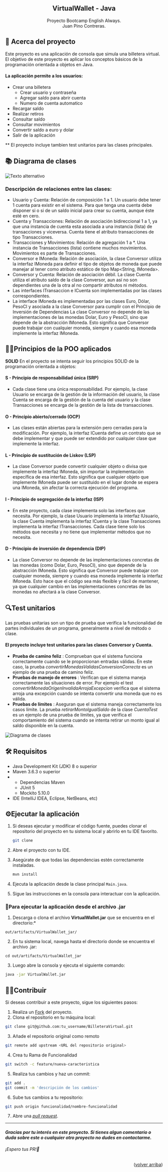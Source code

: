 <a name="readme-top"></a>
<div align="center">
  <br>
    <h2><strong>VirtualWallet - Java</strong> </br>  </h2>
    <span>Proyecto Bootcamp English Always.</span><br>
    <span>Juan Pino Contreras.</span>
</div>

## 📃 Acerca del proyecto


Este proyecto es una aplicación de consola que simula una billetera virtual. El objetivo de este proyecto es aplicar los conceptos básicos de la programación orientada a objetos en Java.
#### La aplicación permite a los usuarios:

- Crear una billetera
  - Crear usuario y contraseña
  - Agregar saldo para abrir cuenta
  - Numero de cuenta automatico
- Recargar saldo
- Realizar retiros
- Consultar saldo
- Consultar movimientos
- Convertir saldo a euro y dolar
- Salir de la aplicación

** El proyecto incluye tambien test unitarios para las clases principales.

## 📚 Diagrama de clases
![Texto alternativo](./UMLVirtualWallet.jpg)
### Descripción de relaciones entre las clases:
- Usuario y Cuenta: Relación de composición 1 a 1. Un usuario debe tener 1 cuenta para existir en el sistema. Para que tenga una cuenta debe disponer si o si de un saldo inicial para crear su cuenta, aunque éste esté en cero.
- Cuenta y Transacciones: Relación de asociación bidireccional 1 a 1, ya que una instancia de cuenta esta asociada a una instancia (lista) de transacciones y viceversa. Cuenta tiene el atributo transacciones de tipo Transacciones.
- Transacciones y Movimientos: Relación de agregación 1 a *. Una instancia de Transacciones (lista) contiene muchos movimientos. Movimientos es parte de Transacciones.
- Conversor e IMoneda: Relación de asociación, la clase Conversor utiliza la interfaz IMoneda para definir el tipo de objetos de moneda que puede manejar al tener como atributo estático de tipo Map<String, IMoneda>.
- Conversor y Cuenta: Relación de asociación débil. La clase Cuenta utiliza el atributo saldo de la clase Conversor, aun así no son dependientes una de la otra al no compartir atributos ni métodos.
- Las interfaces ITransaccion e ICuenta son implementadas por las clases correspondientes.
- La interface IMoneda es implementadas por las clases Euro, Dólar, PesoCl y asociada a la clase Conversor para cumplir con el Principio de Inversión de Dependencias La clase Conversor no depende de las implementaciones de las monedas Dolar, Euro y PesoCl, sino que depende de la abstracción IMoneda. Esto significa que Conversor puede trabajar con cualquier moneda, siempre y cuando esa moneda implemente la interfaz IMoneda.


## ‍🧑‍🔬Principios de la POO aplicados 

**SOLID**
En el proyecto se intenta seguir los principios SOLID de la programación orientada a objetos:

#### S - Principio de responsabilidad única (SRP)
  - Cada clase tiene una única responsabilidad. Por ejemplo, la clase Usuario se encarga de la gestión de la información del usuario, la clase Cuenta se encarga de la gestión de la cuenta del usuario y la clase Transacciones se encarga de la gestión de la lista de transacciones.
#### O - Principio abierto/cerrado (OCP)
  - Las clases están abiertas para la extensión pero cerradas para la modificación. Por ejemplo, la interfaz ICuenta define un contrato que se debe implementar y que puede ser extendido por cualquier clase que implemente la interfaz.
#### L - Principio de sustitución de Liskov (LSP)
  - La clase Conversor puede convertir cualquier objeto o divisa que implemente la interfaz IMoneda, sin importar la implementación específica de esa interfaz. Esto significa que cualquier objeto que implemente IMoneda puede ser sustituido en el lugar donde se espera una IMoneda, sin afectar la correcta ejecución del programa.
#### I - Principio de segregación de la interfaz  (ISP)
  - En este proyecto, cada clase implementa solo las interfaces que necesita. Por ejemplo, la clase Usuario implementa la interfaz IUsuario, la clase Cuenta implementa la interfaz ICuenta y la clase Transacciones implementa la interfaz ITransacciones. Cada clase tiene solo los métodos que necesita y no tiene que implementar métodos que no necesita.
#### D - Principio de inversión de dependencia (DIP)
 - La clase Conversor no depende de las implementaciones concretas de las monedas (como Dolar, Euro, PesoCl), sino que depende de la abstracción IMoneda. Esto significa que Conversor puede trabajar con cualquier moneda, siempre y cuando esa moneda implemente la interfaz IMoneda. Esto hace que el código sea más flexible y fácil de mantener, ya que cualquier cambio en las implementaciones concretas de las monedas no afectará a la clase Conversor.


## 🔍Test unitarios

Las pruebas unitarias son un tipo de prueba que verifica la funcionalidad de partes individuales de un programa, generalmente a nivel de método o clase.
#### El proyecto incluye test unitarios para las clases Conversor y Cuenta.
- __Prueba de camino feliz__ :  Comprueban que el sistema funciona correctamente cuando se le proporcionan entradas válidas. En este caso, la prueba *convertirMonedasValidasConversionCorrecta* es un ejemplo de una prueba de camino feliz.
- __Pruebas de manejo de errores__ : Verifican que el sistema maneja correctamente las situaciones de error. Por ejemplo el test *convertirMonedaOrigenInvalidaArrojaExcepcion* verifica que el sistema arroja una excepción cuando se intenta convertir una moneda que no es válida.
- __Pruebas de límites__ : Aseguran que el sistema maneja correctamente los casos límite. La prueba *retirarMontoIgualSaldo* de la clase *CuentaTest* es un ejemplo de una prueba de límites, ya que verifica el comportamiento del sistema cuando se intenta retirar un monto igual al saldo disponible en la cuenta.

![Diagrama de clases](./TestCoverage.jpg)


## 🛠️ Requisitos

- Java Development Kit (JDK) 8 o superior
- Maven 3.6.3 o superior
- - Dependencias Maven
  - JUnit 5
  - Mockito 5.10.0
- IDE (IntelliJ IDEA, Eclipse, NetBeans, etc)

## ⚙️Ejecutar la aplicación

1. Si deseas ejecutar y modificar el código fuente, puedes clonar el repositorio del proyecto en tu sistema local y abrirlo en tu IDE favorito.
    
    ```bash
    git clone
    ```
2.  Abre el proyecto con tu IDE.

3. Asegúrate de que todas las dependencias estén correctamente instaladas.
    ```bash
    mvn install
    ```  
4. Ejecuta la aplicación desde la clase principal `Main.java`.
5. Sigue las instrucciones en la consola para interactuar con la aplicación.


### 🚀️Para ejecutar la aplicación desde el archivo .jar
1.  Descarga o clona el archivo __VirtualWallet.jar__ que se encuentra en el directorio:*
```
out/artifacts/VirtualWallet_jar/
```
2. En tu sistema local, navega hasta el directorio donde se encuentra el archivo .jar:
```
cd out/artifacts/VirtualWallet_jar
```

3. Luego abre la consola y ejecuta el siguiente comando:
```bash
java -jar VirtualWallet.jar
```

## 🧑‍🔧Contribuir

Si deseas contribuir a este proyecto, sigue los siguientes pasos:
1. Realiza un [Fork](https://github.com/Jvbass/BilleteraVirtual/fork) del proyecto.
 2. Clona el repositorio en tu máquina local:

```bash
git clone git@github.com:tu_username/BilleteraVirtual.git
```
3. Añade el repositorio original como remoto
```bash
git remote add upstream <URL del repositorio original>
```
4. Crea tu Rama de Funcionalidad

```bash
git switch -c feature/nueva-caracteristica
```
5. Realiza tus cambios y haz un commit:

```bash
git add .
git commit -m 'descripción de los cambios'
```
6. Sube tus cambios a tu repositorio:

```bash 
git push origin funcionalidad/nombre-funcionalidad
```
7. Abre una [_pull request_](https://github.com/Jvbass/BilleteraVirtual/pulls).
****

#### _Gracias por tu interés en este proyecto. Si tienes algun comentario o duda sobre este o cualquier otro proyecto no dudes en contactarme._
###### ¡Espero tus _PR_!👋

<p align="right">(<a href="#readme-top">volver arriba</a>)</p>


